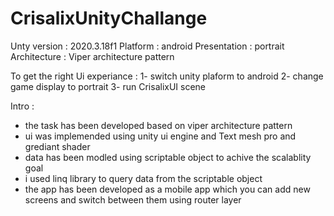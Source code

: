 # CrisalixUnityChallange

Unty version : 2020.3.18f1
Platform : android
Presentation : portrait
Architecture : Viper architecture pattern 

To get the right Ui experiance  : 
1- switch unity plaform to android
2- change game display to portrait
3- run CrisalixUI scene

Intro :
- the task has been developed based on viper architecture pattern 
- ui was implemended using unity ui engine and Text mesh pro and grediant shader
- data has been modled using scriptable object to achive the scalablity goal
- i used linq library to query data from the scriptable object
- the app has been developed as a mobile app which you can add new screens and switch between them using router layer

